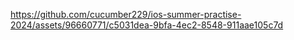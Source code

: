 

https://github.com/cucumber229/ios-summer-practise-2024/assets/96660771/c5031dea-9bfa-4ec2-8548-911aae105c7d


